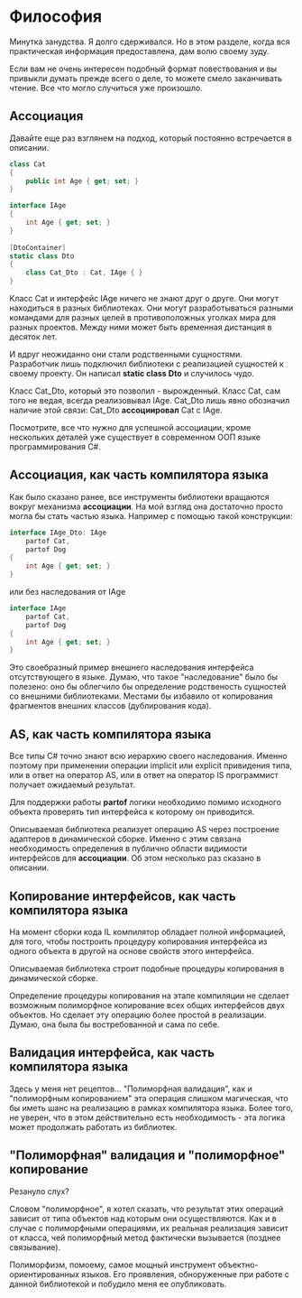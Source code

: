 # Философия

Минутка занудства. Я долго сдерживался. Но в этом разделе, когда вся практическая информация предоставлена, дам волю своему зуду.

Если вам не очень интересен подобный формат повествования и вы привыкли думать прежде всего о деле, то можете смело заканчивать чтение. Все что могло случиться уже произошло.

## Ассоциация

Давайте еще раз взглянем на подход, который постоянно встречается в описании.

```csharp
class Cat
{
	public int Age { get; set; }
}

interface IAge
{
	int Age { get; set; }
}
  
[DtoContainer]
static class Dto
{
	class Cat_Dto : Cat, IAge { }
}
```

Класс Cat и интерфейс IAge ничего не знают друг о друге. Они могут находиться в разных библиотеках. Они могут разработываться разными командами для разных целей в противоположных уголках мира для разных проектов. Между ними может быть временная дистанция в десяток лет.

И вдруг неожиданно они стали родственными сущностями. Разработчик лишь подключил библиотеки с реализацией сущностей к своему проекту. Он написал **static class Dto** и случилось чудо.

Класс Cat_Dto, который это позволил - вырожденный. Класс Cat, сам того не ведая, всегда реализовывал IAge. Cat_Dto лишь явно обозначил наличие этой связи: Cat_Dto **ассоциировал** Cat с IAge.

Посмотрите, все что нужно для успешной ассоциации, кроме нескольких деталей уже существует в современном ООП языке программирования C#.

## Ассоциация, как часть компилятора языка

Как было сказано ранее, все инструменты библиотеки вращаются вокруг механизма **ассоциации**. На мой взгляд она достаточно просто могла бы стать частью языка. Например с помощью такой конструкции:

```csharp
interface IAge_Dto: IAge
	partof Cat,
	partof Dog
{
	int Age { get; set; }
}
```

или без наследования от IAge

```csharp
interface IAge
	partof Cat,
	partof Dog
{
	int Age { get; set; }
}
```

Это своебразный пример внешнего наследования интерфейса отсутствующего в языке. Думаю, что такое "наследование" было бы полезено: оно бы облегчило бы определение родственость сущностей со внешними библиотеками. Местами бы избавило от копирования фрагментов внешних классов (дублирования кода).

## AS, как часть компилятора языка

Все типы C# точно знают всю иерархию своего наследования. Именно поэтому при применении операции implicit или explicit привидения типа, или в ответ на оператор AS, или в ответ на оператор IS программист получает ожидаемый результат.

Для поддержки работы **partof** логики необходимо помимо исходного объекта проверять тип интерфейса к которому он приводится.

Описываемая библиотека реализует операцию AS через построение адаптеров в динамической сборке. Именно с этим связана необходимость определения в публично области видимости интерфейсов для **ассоциации**. Об этом несколько раз сказано в описании.

## Копирование интерфейсов, как часть компилятора языка

На момент сборки кода IL компилятор обладает полной информацией, для того, чтобы построить процедуру копирования интерфейса из одного объекта в другой на основе свойств этого интерфейса.

Описываемая библиотека строит подобные процедуры копирования в динамической сборке.

Определение процедуры  копирования на этапе компиляции не сделает возможным полиморфное копирование всех общих интерфейсов двух объектов. Но сделает эту операцию более простой в реализации. Думаю, она была бы востребованной и сама по себе.

## Валидация интерфейса, как часть компилятора языка

Здесь у меня нет рецептов... "Полиморфная валидация", как и "полиморфным копированием" эта операция слишком магическая, что бы иметь шанс на реализацию в рамках компилятора языка. Более того, не уверен, что в этом действительно есть необходимость - эта логика может продолжать работать из библиотек.

## "Полиморфная" валидация и "полиморфное" копирование

Резануло слух?

Словом "полиморфное", я хотел сказать, что результат этих операций зависит от типа объектов над которым они осуществляются. Как и в случае с полиморфными операциями, их реальная реализация зависит от класса, чей полиморфный метод фактически вызывается (позднее связывание).

Полиморфизм, помоему, самое мощный инструмент объектно-ориентированных языков. Его проявления, обноруженные при работе с данной библиотекой и побудило меня ее опубликовать.
